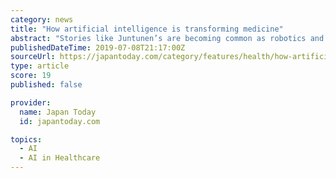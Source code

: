 ```yaml
---
category: news
title: "How artificial intelligence is transforming medicine"
abstract: "Stories like Juntunen’s are becoming common as robotics and artificial intelligence (AI) are changing medicine ... With SCOT, we can perform precision-guided therapy.” While exoskeletons and automation-assisted surgeries are benefitting patients ..."
publishedDateTime: 2019-07-08T21:17:00Z
sourceUrl: https://japantoday.com/category/features/health/how-artificial-intelligence-is-transforming-medicine
type: article
score: 19
published: false

provider:
  name: Japan Today
  id: japantoday.com

topics:
  - AI
  - AI in Healthcare
---
```

